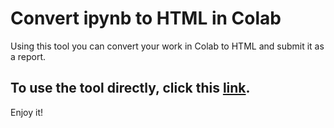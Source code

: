 # Convert ipynb to HTML in Colab
Using this tool you can convert your work in Colab to HTML and submit it as a report.

## To use the tool directly, click this <a href="https://githubtocolab.com/Mostafa-MR/Convert_ipynb_to_HTML_in_Colab/blob/main/Convert_ipynb_to_HTML_in_Colab.ipynb" target="_blank" rel="noopener noreferrer">link</a>.

Enjoy it!

